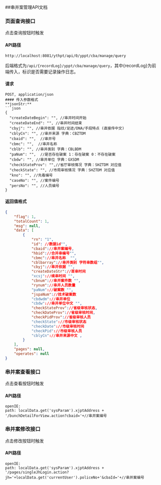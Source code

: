 ##串并案管理API文档

### 页面查询接口

点击查询按钮时触发

#### API路径

```http
http://localhost:8081/ythpt/api/0/yppt/cba/manage/query
```

后端格式为`/api/{recordLog}/yppt/cba/manage/query`，其中{recordLog}为前端传入，标识是否需要记录操作日志。

#### 请求

```
POST, application/json
#### 传入参数格式
**jsonStr:**
```json
{
  "createDateBegin": "", //串并时间开始
  "createDateEnd": "", //串并时间结束
  "cbyj": "", //串并依据 指纹/足迹/DNA/手段特点 (直接传中文)
  "cblyCn": "", //串并来源 字典：CBZTDM
  "cbaid": "",  //串并号
  "cbmc": "",  //串并名称
  "cblb": "", //串并类别 字典：CBLBDM
  "paNum": "",  //是否存在破案 1：存在破案 0：不存在破案
  "cbdw": "", //串并单位 字典：GXSDM
  "checkStateProv": "",//省厅审核情况 字典：SHZTDM 对应值
  "checkState": "", //市局审核情况 字典：SHZTDM 对应值
  "kno": "", //先看编号
  "caseNo": "", //案件编号
  "persNo": "", //人员编号
}
```

#### 返回值格式

```json
{
    "flag": 1,
    "totalCount": 1,
    "msg": null,
    "data": [
		{
			"rn": "1",
			"id": //数据id"",
			"cbaid"://串并案编号,
			"hbid"://合并串编号"",
			"cbmc"://串并名称  "",
			"cblbarray"://串并类别 字符串数组"",
			"cbyj"://串并依据 "",
            "createDateStr"://首串时间
			"xcsj"://续串时间 "",
			"cbnum"://串并案件数 "",
            "rynum"://串并人员数量
			"paNum"://破案数 "",
			"jspaNum"://技术破案数
            "cbdwdm"://串并单位
			"cbdw"://串并单位中文 "",
			"checkStateProv"://省级审核状态,
			"checkDateProv"://省级审核时间,
			"checkPidProv"://省级审核人员
			"checkState"://市级审核状态
			"checkDate"://市级审核时间
			"checkPid"://市级审核人员
			"cblyCn"://串并来源中文 ,
		}
    ],
    "pages": null,
    "operates": null
}
```
### 串并案查看接口

点击查看按钮时触发

#### API路径

```http
openIE:
path: localData.get('sysParam').xjptAddress + '/bunchDetailForView.action?cbaid='+//串并案编号
```

### 串并案修改接口

点击修改按钮时触发

#### API路径

```http
openIE:
path: localData.get('sysParam').xjptAddress + '/pages/singleJhLogin.action?jh='+localData.get('currentUser').policeNo+'&cbaId='+//串并案编号